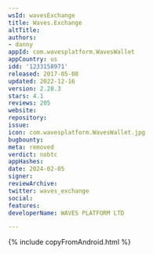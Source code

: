```yaml
---
wsId: wavesExchange
title: Waves.Exchange
altTitle: 
authors:
- danny
appId: com.wavesplatform.WavesWallet
appCountry: us
idd: '1233158971'
released: 2017-05-08
updated: 2022-12-16
version: 2.28.3
stars: 4.1
reviews: 205
website: 
repository: 
issue: 
icon: com.wavesplatform.WavesWallet.jpg
bugbounty: 
meta: removed
verdict: nobtc
appHashes: 
date: 2024-02-05
signer: 
reviewArchive: 
twitter: waves_exchange
social: 
features: 
developerName: WAVES PLATFORM LTD

---
```


{% include copyFromAndroid.html %}